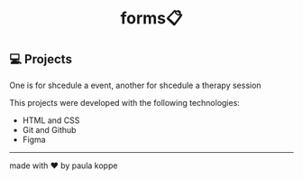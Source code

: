 # <h1 align="center"> forms📋 </h1>

## 💻 Projects 

One is for shcedule a event, another for shcedule a therapy session

This projects were developed with the following technologies:

- HTML and CSS
- Git and Github
- Figma

---

made with ♥ by paula koppe
